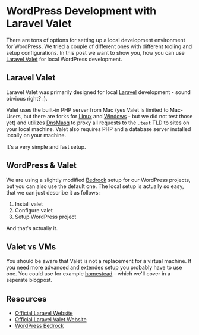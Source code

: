 # WordPress Development with Laravel Valet

There are tons of options for setting up a local development environment for WordPress. We tried a couple of different ones with different tooling and setup configurations. In this post we want to show you, how you can use [Laravel Valet](https://laravel.com/docs/5.7/valet) for local WordPress development.

## Laravel Valet

Laravel Valet was primarily designed for local [Laravel](https://laravel.com/) development - sound obvious right? :).

Valet uses the built-in PHP server from Mac (yes Valet is limited to Mac-Users, but there are forks for [Linux](https://github.com/cpriego/valet-linux) and [Windows](https://github.com/cretueusebiu/valet-windows) - but we did not test those yet) and utilizes [DnsMasq](http://www.thekelleys.org.uk/dnsmasq/doc.html) to proxy all requests to the `.test` TLD to sites on your local machine. Valet also requires PHP and a database server installed locally on your machine.

It's a very simple and fast setup.

## WordPress & Valet

We are using a slightly modified [Bedrock](https://roots.io/bedrock/) setup for our WordPress projects, but you can also use the default one. The local setup is actually so easy, that we can just describe it as follows:

1. Install valet
2. Configure valet
3. Setup WordPress project

And that's actually it.

## Valet vs VMs

You should be aware that Valet is not a replacement for a virtual machine. If you need more advanced and extendes setup you probably have to use one. You could use for example [homestead](https://laravel.com/docs/5.7/homestead) - which we'll cover in a seperate blogpost.

## Resources

+ [Official Laravel Website](https://laravel.com/)
+ [Official Laravel Valet Website](https://laravel.com/docs/5.7/valet)
+ [WordPress Bedrock](https://roots.io/bedrock/)